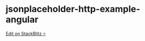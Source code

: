 # jsonplaceholder-http-example-angular

[Edit on StackBlitz ⚡️](https://stackblitz.com/edit/jsonplaceholder-http-example-a5xkqd)